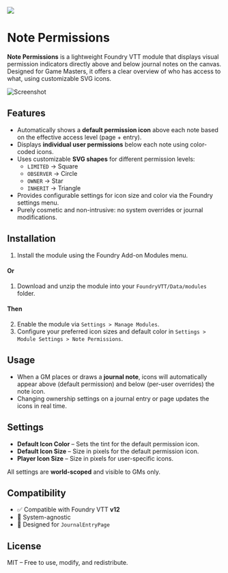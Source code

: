 ![](https://img.shields.io/badge/Foundry-v12-informational)

# Note Permissions

**Note Permissions** is a lightweight Foundry VTT module that displays visual permission indicators directly above and below journal notes on the canvas. Designed for Game Masters, it offers a clear overview of who has access to what, using customizable SVG icons.

![Screenshot](https://github.com/user-attachments/assets/8b4bbadc-0ca2-4b88-b7af-26d2bfc50e30)

## Features

- Automatically shows a **default permission icon** above each note based on the effective access level (page + entry).
- Displays **individual user permissions** below each note using color-coded icons.
- Uses customizable **SVG shapes** for different permission levels:
  - `LIMITED` → Square
  - `OBSERVER` → Circle
  - `OWNER` → Star
  - `INHERIT` → Triangle
- Provides configurable settings for icon size and color via the Foundry settings menu.
- Purely cosmetic and non-intrusive: no system overrides or journal modifications.

## Installation
1. Install the module using the Foundry Add-on Modules menu.
#### Or
1. Download and unzip the module into your `FoundryVTT/Data/modules` folder.
#### Then
2. Enable the module via `Settings > Manage Modules`.
3. Configure your preferred icon sizes and default color in `Settings > Module Settings > Note Permissions`.

## Usage

- When a GM places or draws a **journal note**, icons will automatically appear above (default permission) and below (per-user overrides) the note icon.
- Changing ownership settings on a journal entry or page updates the icons in real time.

## Settings

- **Default Icon Color** – Sets the tint for the default permission icon.  
- **Default Icon Size** – Size in pixels for the default permission icon.  
- **Player Icon Size** – Size in pixels for user-specific icons.  

All settings are **world-scoped** and visible to GMs only.

## Compatibility

- ✅ Compatible with Foundry VTT **v12**
- 🎲 System-agnostic
- 🧩 Designed for `JournalEntryPage`

## License

MIT – Free to use, modify, and redistribute.
